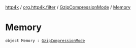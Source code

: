 [http4k](../../index.md) / [org.http4k.filter](../index.md) / [GzipCompressionMode](index.md) / [Memory](./-memory.md)

# Memory

`object Memory : `[`GzipCompressionMode`](index.md)